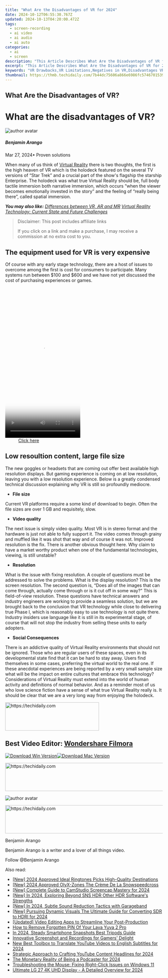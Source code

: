 ```yaml
---
title: "What Are the Disadvantages of VR for 2024"
date: 2024-10-12T06:55:30.767Z
updated: 2024-10-13T04:20:00.472Z
tags: 
  - screen-recording
  - ai video
  - ai audio
  - ai auto
categories: 
  - ai
  - screen
description: "This Article Describes What Are the Disadvantages of VR for 2024"
excerpt: "This Article Describes What Are the Disadvantages of VR for 2024"
keywords: "VR Drawbacks,VR Limitations,Negatives in VR,Disadvantages VR,Limitations VR Tech,Pitfalls of VR,Challenges VR"
thumbnail: https://thmb.techidaily.com/7b44dc75606a866e6986fc574670153990f3b9d45bb38823ea9696084a32865c.jpg
---
```


## What Are the Disadvantages of VR?

# What are the disadvantages of VR?

![author avatar](https://images.wondershare.com/filmora/article-images/benjamin-arango-author.jpg)

##### Benjamin Arango

 Mar 27, 2024• Proven solutions

 When many of us think of [Virtual Reality](https://tools.techidaily.com/wondershare/filmora/download/) there is two thoughts, the first is the high heaven of VR which is the holodeck featured on the several TV versions of “Star Trek” and a crucial part of the show's flagship the starship Enterprise. The holodeck was what true Virtual Reality should be, full body tactile immersion both narrative immersion, which occurs “when the viewer becomes emotionally invested in the story” and the feeling of “really being there”, called spatial immersion.

 **_You may also like:_**
_[Differences between VR, AR and MR](https://tools.techidaily.com/wondershare/filmora/download/)_
_[Virtual Reality Technology: Current State and Future Challenges](https://tools.techidaily.com/wondershare/filmora/download/)_

>  Disclaimer: This post includes affiliate links
>
>  If you click on a link and make a purchase, I may receive a commission at no extra cost to you.
>

## The equipment used for VR is very expensive

 Of course with any early stage technology, there are a host of issues to overcome among the first is cost for consumers to participate. Many systems run between $100 and $600 and we have not yet discussed the cost of purchasing experiences or games.

<!-- affiliate ads begin -->
<span id="1770544">
					<video width="240" height="480" style="cursor:pointer"
           poster="//a.impactradius-go.com/display-clicktoplayimage/1770544.png"
           onclick="if(!this.playClicked){this.play();this.setAttribute('controls',true);this.playClicked=true;}">
	   <source src="//a.impactradius-go.com/display-ad/20702-1770544">
	   <img src="//a.impactradius-go.com/display-clicktoplayimage/1770544.png" style="border: none; height: 100%; width: 100%; object-fit: contain">
	</video>
	<div style="width:150px;text-align:center"><a href="javascript:window.open(decodeURIComponent('https%3A%2F%2Ftokenmetrics.sjv.io%2Fc%2F5597632%2F1770544%2F20702'), '_blank');void(0);">Click here</a></div>
</span>
<img height="0" width="0" src="https://imp.pxf.io/i/5597632/1770544/20702" style="position:absolute;visibility:hidden;" border="0" />
<!-- affiliate ads end -->

## Low resoultion content, large file size

 The new goggles or headsets that are coming out offer best available high resolution displays. But gaming experience is coming on at low resolution, leaving you with a low resolution experience. Below is a greatly condensed technical discussion explaining why VR is still so profoundly mediocre.

* **File size**

 Current VR platforms require a some kind of download to begin. Often the file sizes are over 1 GB and requisitely, slow.

* **Video quality**

 The next issue is simply video quality. Most VR is in stereo format and the hardware is just not able to fully support it. The video comes through grainy and muffled like it was shot that way and of course it was not. Improved resolution is the fix. There is another obvious thought here. Why claim to have a market worthy product when one of the fundamental technologies, viewing, is still unstable?

* **Resolution**

 What is the issue with fixing resolution. A couple of questions must be addressed to solve the problems. What is the display resolution? This is the screen resolution. The second question is, “Does all of the images that can come through, actually come through or is it cut off in some way?” This is field-of-view resolution. These questions have technical answers and industry engineers are working to provide a seamless solution, but we are brought back to the conclusion that VR technology while close to delivering true Phase I, which is reasonably easy to use technology is not quite there. Industry insiders use language like it is still in its experimental stage, of course that will not stop the industry from selling these units to early adopters.

* **Social Consequences**

 There is an addictive quality of Virtual Reality environments that should not be ignored. Those who are regular users of these spaces, even in its developmental state find that it can be hard to stay away. Users find themselves in some cases, preferring the virtual world to the real one. If these anecdotal experiences are being reported by a very small sample size what will be the impact on entire cultures that embrace this technology? Considerations of Virtual Reality must extend into the world of human activity and definitions of normal behavior. And as a reminder most of us who love science fiction have a sense of what true Virtual Reality really is. It should be clear that we are a very long way from enjoying the holodeck.

<!-- affiliate ads begin -->
<a href="https://aligracehair.sjv.io/c/5597632/1883998/19272" target="_top" id="1883998">
  <img src="//a.impactradius-go.com/display-ad/19272-1883998" border="0" alt="https://techidaily.com" width="300" height="90"/>
</a>
<img height="0" width="0" src="https://aligracehair.sjv.io/i/5597632/1883998/19272" style="position:absolute;visibility:hidden;" border="0" />
<!-- affiliate ads end -->

## Best Video Editor: [Wondershare Filmora](https://tools.techidaily.com/wondershare/filmora/download/)

[![Download Win Version](https://images.wondershare.com/filmora/guide/download-btn-win.jpg)](https://tools.techidaily.com/wondershare/filmora/download/)[![Download Mac Version](https://images.wondershare.com/filmora/guide/download-btn-mac.jpg)](https://tools.techidaily.com/wondershare/filmora/download/)

<!-- affiliate ads begin -->
<a href="https://aligracehair.sjv.io/c/5597632/1934258/19272" target="_top" id="1934258">
  <img src="//a.impactradius-go.com/display-ad/19272-1934258" border="0" alt="https://techidaily.com" width="728" height="90"/>
</a>
<img height="0" width="0" src="https://aligracehair.sjv.io/i/5597632/1934258/19272" style="position:absolute;visibility:hidden;" border="0" />
<!-- affiliate ads end -->

![author avatar](https://images.wondershare.com/filmora/article-images/benjamin-arango-author.jpg)

<!-- affiliate ads begin -->
<a href="https://ephamedtechinc.pxf.io/c/5597632/2137203/26400" target="_top" id="2137203">
  <img src="//a.impactradius-go.com/display-ad/26400-2137203" border="0" alt="https://techidaily.com" width="728" height="90"/>
</a>
<img height="0" width="0" src="https://ephamedtechinc.pxf.io/i/5597632/2137203/26400" style="position:absolute;visibility:hidden;" border="0" />
<!-- affiliate ads end -->

Benjamin Arango

Benjamin Arango is a writer and a lover of all things video.

Follow @Benjamin Arango


<ins class="adsbygoogle"
     style="display:block"
     data-ad-format="autorelaxed"
     data-ad-client="ca-pub-7571918770474297"
     data-ad-slot="1223367746"></ins>



<ins class="adsbygoogle"
     style="display:block"
     data-ad-client="ca-pub-7571918770474297"
     data-ad-slot="8358498916"
     data-ad-format="auto"
     data-full-width-responsive="true"></ins>


<span class="atpl-alsoreadstyle">Also read:</span>
<div><ul>
<li><a href="https://fox-direct.techidaily.com/new-2024-approved-ideal-ringtones-picks-high-quality-destinations/"><u>[New] 2024 Approved Ideal Ringtones Picks High-Quality Destinations</u></a></li>
<li><a href="https://fox-direct.techidaily.com/new-2024-approved-olyx-zones-the-creme-de-la-snowspeedcross/"><u>[New] 2024 Approved OlyX-Zones The Crème De La Snowspeedcross</u></a></li>
<li><a href="https://visual-screen-recording.techidaily.com/new-complete-guide-to-camstudio-screencap-mastery-for-2024/"><u>[New] Complete Guide to CamStudio Screencap Mastery for 2024</u></a></li>
<li><a href="https://fox-direct.techidaily.com/new-in-2024-exploring-beyond-sns-hdr-other-hdr-softwares-strengths/"><u>[New] In 2024, Exploring Beyond SNS HDR Other HDR Software's Strengths</u></a></li>
<li><a href="https://fox-direct.techidaily.com/new-in-2024-subtle-sound-reduction-tactics-with-garageband/"><u>[New] In 2024, Subtle Sound Reduction Tactics with Garageband</u></a></li>
<li><a href="https://fox-helps.techidaily.com/new-pursuing-dynamic-visuals-the-ultimate-guide-for-converting-sdr-to-hdri-for-2024/"><u>[New] Pursuing Dynamic Visuals The Ultimate Guide for Converting SDR to HDRI for 2024</u></a></li>
<li><a href="https://fox-direct.techidaily.com/updated-video-editing-apps-to-streamline-your-post-production/"><u>[Updated] Video Editing Apps to Streamline Your Post-Production</u></a></li>
<li><a href="https://android-unlock.techidaily.com/how-to-remove-forgotten-pin-of-your-lava-yuva-2-pro-by-drfone-android/"><u>How to Remove Forgotten PIN Of Your Lava Yuva 2 Pro</u></a></li>
<li><a href="https://extra-approaches.techidaily.com/in-2024-steady-smartphone-snapshots-best-tripods-guide/"><u>In 2024, Steady Smartphone Snapshots Best Tripods Guide</u></a></li>
<li><a href="https://screen-capture.techidaily.com/innovative-screenshot-and-recordings-for-gamers-delight/"><u>Innovative Screenshot and Recordings for Gamers' Delight</u></a></li>
<li><a href="https://ai-voice-clone.techidaily.com/new-best-toolbox-to-translate-youtube-videos-to-english-subtitles-for-2024/"><u>New Best Toolbox to Translate YouTube Videos to English Subtitles for 2024</u></a></li>
<li><a href="https://youtube-lab.techidaily.com/egic-approach-to-crafting-youtube-content-headlines-for-2024/"><u>Strategic Approach to Crafting YouTube Content Headlines for 2024</u></a></li>
<li><a href="https://fox-direct.techidaily.com/the-monetary-reality-of-being-a-podcaster-for-2024/"><u>The Monetary Reality of Being a Podcaster for 2024</u></a></li>
<li><a href="https://win-howtos.techidaily.com/troubleshooting-the-mouse-fixing-right-click-issues-on-windows-11/"><u>Troubleshooting the Mouse: Fixing Right-Click Issues on Windows 11</u></a></li>
<li><a href="https://fox-direct.techidaily.com/ultimate-lg-27-4k-uhd-display-a-detailed-overview-for-2024/"><u>Ultimate LG 27 4K UHD Display - A Detailed Overview for 2024</u></a></li>
</ul></div>

